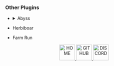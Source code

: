 ### Other Plugins

- <details>
  <summary>Abyss</summary>
    <img border="0" alt="ABYSS" src="https://cdn.discordapp.com/attachments/785780982656663562/785789014531768353/unknown.png" width="100" height="200" class="center">
    <h4><b>Abyss</b></h4>
    <p>Abyss Plugin</p>
  </details>


- Herbiboar
- Farm Run


<p align="center">
<a href="https://elli-tt.github.io/">
<img border="0" alt="HOME" src="https://static.thenounproject.com/png/423483-200.png" width="50" height="50" class="center">
</a>
<a href="https://github.com/Elli-tt/">
<img border="0" alt="GITHUB" src="https://image.flaticon.com/icons/png/512/25/25231.png" width="50" height="50" class="center">
</a>
<a href="https://discord.com/invite/aRptk29m">
<img border="0" alt="DISCORD" src="https://cdn.iconscout.com/icon/free/png-256/discord-1-555369.png" width="50" height="50" class="center">
</a>
</p>
